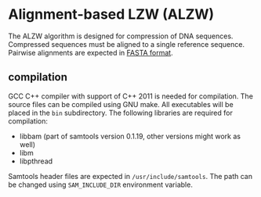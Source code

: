 # Alignment-based LZW (ALZW)

The ALZW algorithm is designed for compression of DNA sequences. Compressed 
sequences must be aligned to a single reference sequence. Pairwise alignments 
are expected in 
[FASTA format](http://www.bioperl.org/wiki/FASTA_multiple_alignment_format).

## compilation

GCC C++ compiler with support of C++ 2011 is needed for compilation. The 
source files can be compiled using GNU make. All executables will be placed 
in the `bin` subdirectory. The following libraries are required for 
compilation:

 - libbam (part of samtools version 0.1.19, other versions might work as well)
 - libm
 - libpthread

Samtools header files are expected in `/usr/include/samtools`. The path can 
be changed using `SAM_INCLUDE_DIR` environment variable.

